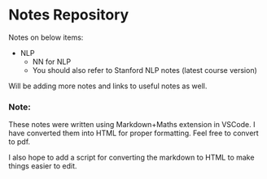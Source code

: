 # Notes Repository
Notes on below items:
* NLP
    * NN for NLP
    * You should also refer to Stanford NLP notes (latest course version)

Will be adding more notes and links to useful notes as well.

### Note:
These notes were written using Markdown+Maths extension in VSCode. I have converted them into HTML for proper formatting. Feel free to convert to pdf.

I also hope to add a script for converting the markdown to HTML to make things easier to edit.